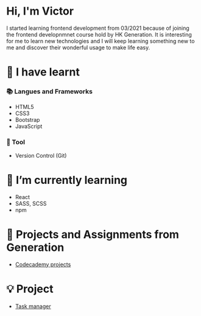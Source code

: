 <!--
**VictorTung/VictorTung** is a ✨ _special_ ✨ repository because its `README.md` (this file) appears on your GitHub profile.

Here are some ideas to get you started:

- 🔭 I’m currently working on ...
- 🌱 I’m currently learning ...
- 👯 I’m looking to collaborate on ...
- 🤔 I’m looking for help with ...
- 💬 Ask me about ...
- 📫 How to reach me: ...
- 😄 Pronouns: ...
- ⚡ Fun fact: ...
-->
# Hi, I'm Victor
I started learning frontend development from 03/2021 because of joining the frontend developnmnet course hold by HK Generation. It is interesting for me to learn new technologies and I will keep learning something new to me and discover their wonderful usage to make life easy. 

# 🧠 I have learnt
### 📚 Langues and Frameworks
* HTML5
* CSS3
* Bootstrap
* JavaScript

### 🔧 Tool
* Version Control (Git)

# 🌱 I’m currently learning
* React
* SASS, SCSS
* npm

# 🔗 Projects and Assignments from Generation 
* [Codecademy projects](https://github.com/VictorTung/gen-c01-exercises)

# 💡 Project
* [Task manager](https://github.com/VictorTung/Group-project)
